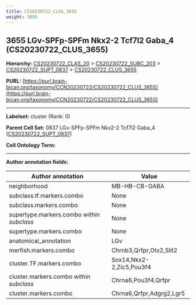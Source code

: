 ```yaml
---
title: CS20230722_CLUS_3655
weight: 3655
---
```

## 3655 LGv-SPFp-SPFm Nkx2-2 Tcf7l2 Gaba_4 (CS20230722_CLUS_3655)
<b>Hierarchy: </b>
[CS20230722_CLAS_20](../CS20230722_CLAS_20) >
[CS20230722_SUBC_203](../CS20230722_SUBC_203) >
[CS20230722_SUPT_0837](../CS20230722_SUPT_0837) >
[CS20230722_CLUS_3655](../CS20230722_CLUS_3655)

**PURL:** [https://purl.brain-bican.org/taxonomy/CCN20230722/CS20230722_CLUS_3655](https://purl.brain-bican.org/taxonomy/CCN20230722/CS20230722_CLUS_3655)

---


**Labelset:** cluster (Rank: 0)

**Parent Cell Set:** 0837 LGv-SPFp-SPFm Nkx2-2 Tcf7l2 Gaba_4 ([CS20230722_SUPT_0837](../CS20230722_SUPT_0837))



**Cell Ontology Term:** 

[MARKER GENES.]: #


---

[TRANSFERRED ANNOTATIONS.]: #


[AUTHOR ANNOTATION FIELDS.]: #


**Author annotation fields:**

| Author annotation | Value |
|-------------------|-------|
|neighborhood|MB-HB-CB-GABA|
|subclass.tf.markers.combo|None|
|subclass.markers.combo|None|
|supertype.markers.combo _within subclass_|None|
|supertype.markers.combo|None|
|anatomical_annotation|LGv|
|merfish.markers.combo|Chrnb3,Qrfpr,Otx2,Slit2|
|cluster.TF.markers.combo|Sox14,Nkx2-2,Zic5,Pou3f4|
|cluster.markers.combo _within subclass_|Chrna6,Pou3f4,Qrfpr|
|cluster.markers.combo|Chrna6,Qrfpr,Adgrg2,Lgr5|
